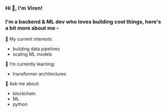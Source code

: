 ### Hi 👋, I'm Viren!

### I'm a backend & ML dev who loves building cool things, here's a bit more about me -

🔭 My current interests: 
- building data pipelines
- scaling ML models

🌱 I’m currently learning:
- transformer architectures

💬 Ask me about:
- blockchain
- ML
- python
